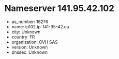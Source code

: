 # Nameserver 141.95.42.102

* as_number: 16276
* name: ip102.ip-141-95-42.eu.
* city: Unknown
* country: FR
* organization: OVH SAS
* version: Unknown
* dnssec: Unknown
